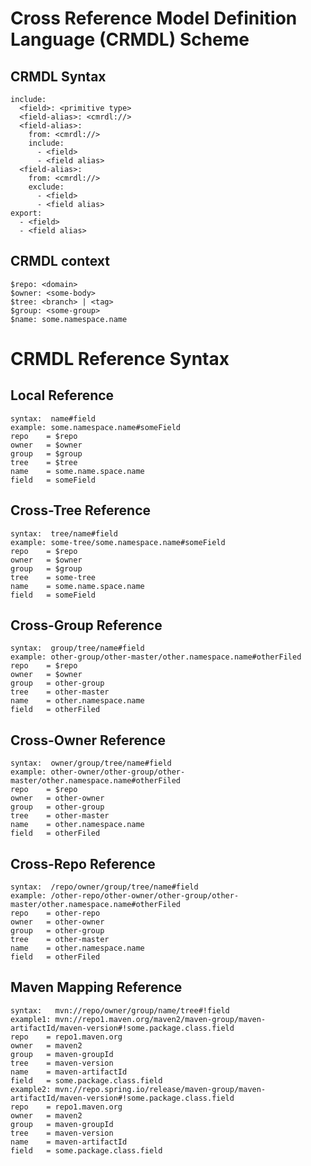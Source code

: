 # Cross Reference Model Definition Language (CRMDL) Scheme


## CRMDL Syntax
	include:
	  <field>: <primitive type>
	  <field-alias>: <cmrdl://>
	  <field-alias>:
	    from: <cmrdl://>
	    include:
	      - <field>
	      - <field alias>
	  <field-alias>:
	    from: <cmrdl://>
	    exclude:
	      - <field>
	      - <field alias>
	export:
	  - <field>
	  - <field alias>


## CRMDL context

	$repo: <domain>
	$owner: <some-body>
	$tree: <branch> | <tag>
	$group: <some-group>
	$name: some.namespace.name



# CRMDL Reference Syntax


## Local Reference

    syntax:  name#field
    example: some.namespace.name#someField
    repo    = $repo
    owner   = $owner
    group   = $group
    tree    = $tree
    name    = some.name.space.name
    field   = someField

## Cross-Tree Reference

    syntax:  tree/name#field
    example: some-tree/some.namespace.name#someField
    repo    = $repo
    owner   = $owner
    group   = $group
    tree    = some-tree
    name    = some.name.space.name
    field   = someField

## Cross-Group Reference

    syntax:  group/tree/name#field
    example: other-group/other-master/other.namespace.name#otherFiled
    repo    = $repo
    owner   = $owner
    group   = other-group
    tree    = other-master
    name    = other.namespace.name
    field   = otherFiled

## Cross-Owner Reference

    syntax:  owner/group/tree/name#field
    example: other-owner/other-group/other-master/other.namespace.name#otherFiled
    repo    = $repo
    owner   = other-owner
    group   = other-group
    tree    = other-master
    name    = other.namespace.name
    field   = otherFiled

## Cross-Repo Reference

    syntax:  /repo/owner/group/tree/name#field
    example: /other-repo/other-owner/other-group/other-master/other.namespace.name#otherFiled
    repo    = other-repo
    owner   = other-owner
    group   = other-group
    tree    = other-master
    name    = other.namespace.name
    field   = otherFiled

## Maven Mapping Reference

    syntax:   mvn://repo/owner/group/name/tree#!field
    example1: mvn://repo1.maven.org/maven2/maven-group/maven-artifactId/maven-version#!some.package.class.field
    repo    = repo1.maven.org
    owner   = maven2
    group   = maven-groupId
    tree    = maven-version
    name    = maven-artifactId
    field   = some.package.class.field
    example2: mvn://repo.spring.io/release/maven-group/maven-artifactId/maven-version#!some.package.class.field
    repo    = repo1.maven.org
    owner   = maven2
    group   = maven-groupId
    tree    = maven-version
    name    = maven-artifactId
    field   = some.package.class.field